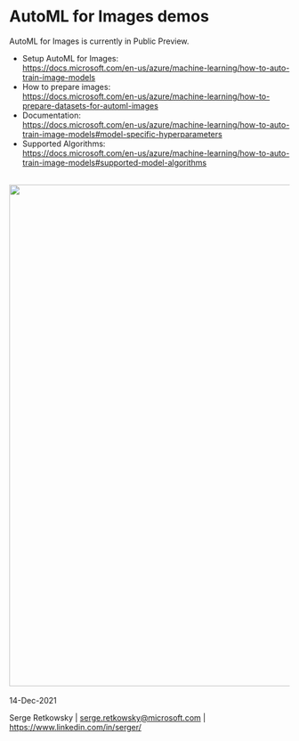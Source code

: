 # AutoML for Images demos

AutoML for Images is currently in Public Preview.

- Setup AutoML for Images:<br> https://docs.microsoft.com/en-us/azure/machine-learning/how-to-auto-train-image-models
- How to prepare images:<br> https://docs.microsoft.com/en-us/azure/machine-learning/how-to-prepare-datasets-for-automl-images
- Documentation:<br> https://docs.microsoft.com/en-us/azure/machine-learning/how-to-auto-train-image-models#model-specific-hyperparameters
- Supported Algorithms:<br> https://docs.microsoft.com/en-us/azure/machine-learning/how-to-auto-train-image-models#supported-model-algorithms
<br>
<img src="https://github.com/retkowsky/AutoMLforImages/blob/main/images/AutoML%20for%20Images.png?raw=true" width=900>
<br>
<br>
14-Dec-2021

Serge Retkowsky | serge.retkowsky@microsoft.com | https://www.linkedin.com/in/serger/
